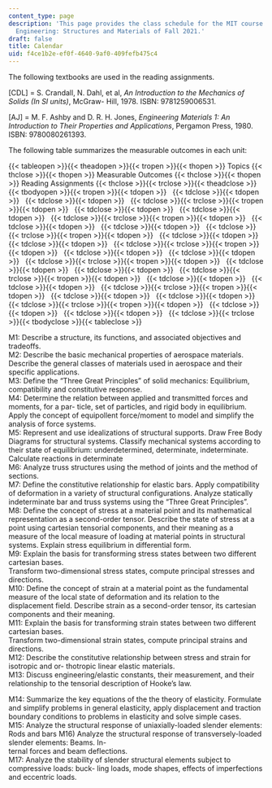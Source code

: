 ```yaml
---
content_type: page
description: 'This page provides the class schedule for the MIT course 16.001 Unified
  Engineering: Structures and Materials of Fall 2021.'
draft: false
title: Calendar
uid: f4ce1b2e-ef0f-4640-9af0-409fefb475c4
---
```

The following textbooks are used in the reading assignments.

\[CDL\] = S. Crandall, N. Dahl, et al, *An Introduction to the Mechanics of Solids (In SI units)*, McGraw- Hill, 1978. ISBN: 9781259006531.

\[AJ\] = M. F. Ashby and D. R. H. Jones, *Engineering Materials 1: An Introduction to Their Properties and Applications*, Pergamon Press, 1980. ISBN: 9780080261393.

The following table summarizes the measurable outcomes in each unit:

{{< tableopen >}}{{< theadopen >}}{{< tropen >}}{{< thopen >}}
Topics
{{< thclose >}}{{< thopen >}}
Measurable Outcomes
{{< thclose >}}{{< thopen >}}
Reading Assignments
{{< thclose >}}{{< trclose >}}{{< theadclose >}}{{< tbodyopen >}}{{< tropen >}}{{< tdopen >}}
 
{{< tdclose >}}{{< tdopen >}}
 
{{< tdclose >}}{{< tdopen >}}
 
{{< tdclose >}}{{< trclose >}}{{< tropen >}}{{< tdopen >}}
 
{{< tdclose >}}{{< tdopen >}}
 
{{< tdclose >}}{{< tdopen >}}
 
{{< tdclose >}}{{< trclose >}}{{< tropen >}}{{< tdopen >}}
 
{{< tdclose >}}{{< tdopen >}}
 
{{< tdclose >}}{{< tdopen >}}
 
{{< tdclose >}}{{< trclose >}}{{< tropen >}}{{< tdopen >}}
 
{{< tdclose >}}{{< tdopen >}}
 
{{< tdclose >}}{{< tdopen >}}
 
{{< tdclose >}}{{< trclose >}}{{< tropen >}}{{< tdopen >}}
 
{{< tdclose >}}{{< tdopen >}}
 
{{< tdclose >}}{{< tdopen >}}
 
{{< tdclose >}}{{< trclose >}}{{< tropen >}}{{< tdopen >}}
 
{{< tdclose >}}{{< tdopen >}}
 
{{< tdclose >}}{{< tdopen >}}
 
{{< tdclose >}}{{< trclose >}}{{< tropen >}}{{< tdopen >}}
 
{{< tdclose >}}{{< tdopen >}}
 
{{< tdclose >}}{{< tdopen >}}
 
{{< tdclose >}}{{< trclose >}}{{< tropen >}}{{< tdopen >}}
 
{{< tdclose >}}{{< tdopen >}}
 
{{< tdclose >}}{{< tdopen >}}
 
{{< tdclose >}}{{< trclose >}}{{< tropen >}}{{< tdopen >}}
 
{{< tdclose >}}{{< tdopen >}}
 
{{< tdclose >}}{{< tdopen >}}
 
{{< tdclose >}}{{< trclose >}}{{< tbodyclose >}}{{< tableclose >}}

M1: Describe a structure, its functions, and associated objectives and tradeoffs.   
M2: Describe the basic mechanical properties of aerospace materials. Describe the general classes of materials used in aerospace and their specific applications.   
M3: Define the “Three Great Principles” of solid mechanics: Equilibrium, compatibility and constitutive response.   
M4: Determine the relation between applied and transmitted forces and moments, for a par- ticle, set of particles, and rigid body in equilibrium. Apply the concept of equipollent force/moment to model and simplify the analysis of force systems.   
M5: Represent and use idealizations of structural supports. Draw Free Body Diagrams for structural systems. Classify mechanical systems according to their state of equilibrium: underdetermined, determinate, indeterminate. Calculate reactions in determinate   
M6: Analyze truss structures using the method of joints and the method of sections.   
M7: Define the constitutive relationship for elastic bars. Apply compatibility of deformation in a variety of structural configurations. Analyze statically indeterminate bar and truss systems using the “Three Great Principles”.   
M8: Define the concept of stress at a material point and its mathematical representation as a second-order tensor. Describe the state of stress at a point using cartesian tensorial components, and their meaning as a measure of the local measure of loading at material points in structural systems. Explain stress equilibrium in differential form.   
M9: Explain the basis for transforming stress states between two different cartesian bases.   
Transform two-dimensional stress states, compute principal stresses and directions.   
M10: Define the concept of strain at a material point as the fundamental measure of the local state of deformation and its relation to the displacement field. Describe strain as a second-order tensor, its cartesian components and their meaning.   
M11: Explain the basis for transforming strain states between two different cartesian bases.   
Transform two-dimensional strain states, compute principal strains and directions.   
M12: Describe the constitutive relationship between stress and strain for isotropic and or- thotropic linear elastic materials.   
M13: Discuss engineering/elastic constants, their measurement, and their relationship to the tensorial description of Hooke’s law.

M14: Summarize the key equations of the the theory of elasticity. Formulate and simplify problems in general elasticity, apply displacement and traction boundary conditions to problems in elasticity and solve simple cases.   
M15: Analyze the structural response of uniaxially-loaded slender elements: Rods and bars M16) Analyze the structural response of transversely-loaded slender elements: Beams. In-   
ternal forces and beam deflections.   
M17: Analyze the stability of slender structural elements subject to compressive loads: buck- ling loads, mode shapes, effects of imperfections and eccentric loads.